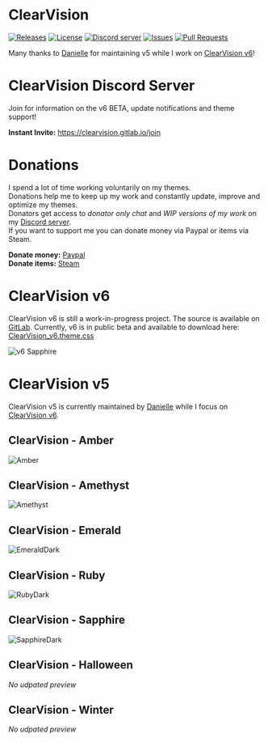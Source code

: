 # ClearVision
[![Releases](https://img.shields.io/github/release/Zerthox/ClearVision.svg?style=flat-square)](https://github.com/Zerthox/ClearVision/releases)
[![License](https://img.shields.io/github/license/Zerthox/ClearVision.svg?style=flat-square)](https://github.com/Zerthox/ClearVision/blob/master/LICENSE)
[![Discord server](https://img.shields.io/discord/212324635356692500.svg?style=flat-square)](https://clearvision.gitlab.io/join)
[![Issues](https://img.shields.io/github/issues/Zerthox/ClearVision.svg?style=flat-square)](https://github.com/Zerthox/ClearVision/issues)
[![Pull Requests](https://img.shields.io/github/issues-pr/Zerthox/ClearVision.svg?style=flat-square)](https://github.com/Zerthox/ClearVision/pulls)

Many thanks to [Danielle](https://github.com/OmgDani) for maintaining v5 while I work on [ClearVision v6](https://gitlab.com/ClearVision/v6)!

# ClearVision Discord Server
Join for information on the v6 BETA, update notifications and theme support!

**Instant Invite:** https://clearvision.gitlab.io/join

# Donations
I spend a lot of time working voluntarily on my themes.  
Donations help me to keep up my work and constantly update, improve and optimize my themes.  
Donators get access to *donator only chat* and *WIP versions of my work* on my [Discord server](https://clearvision.gitlab.io/join).  
If you want to support me you can donate money via Paypal or items via Steam.

**Donate money:** [Paypal](https://www.paypal.me/zerthox)  
**Donate items:** [Steam](https://steamcommunity.com/tradeoffer/new/?partner=128392116&token=v9WYPla-)

# ClearVision v6
ClearVision v6 is still a work-in-progress project. The source is available on [GitLab](https://gitlab.com/ClearVision/v6). Currently, v6 is in public beta and available to download here: [ClearVision_v6.theme.css](https://clearvision.gitlab.io/download/v6/latest)

![v6 Sapphire](https://github.com/Zerthox/ClearVision/raw/master/screenshots/v6.png)

# ClearVision v5
ClearVision v5 is currently maintained by [Danielle](https://github.com/OmgDani) while I focus on [ClearVision v6](https://gitlab.com/ClearVision/v6).
## ClearVision - Amber
![Amber](https://github.com/Zerthox/ClearVision/raw/master/screenshots/amber.png)

## ClearVision - Amethyst
![Amethyst](https://github.com/Zerthox/ClearVision/raw/master/screenshots/amethyst.png)

## ClearVision - Emerald
![EmeraldDark](https://github.com/Zerthox/ClearVision/raw/master/screenshots/emerald.png)

## ClearVision - Ruby
![RubyDark](https://github.com/Zerthox/ClearVision/raw/master/screenshots/ruby.png)

## ClearVision - Sapphire
![SapphireDark](https://github.com/Zerthox/ClearVision/raw/master/screenshots/sapphire.png)

## ClearVision - Halloween
*No udpated preview*


## ClearVision - Winter
*No udpated preview*